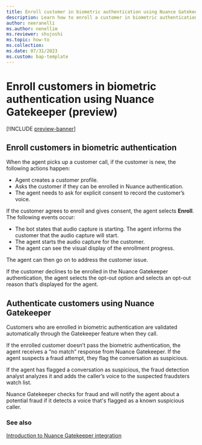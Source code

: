 ```yaml
---
title: Enroll customer in biometric authentication using Nuance Gatekeeper (preview)
description: Learn how to enroll a customer in biometric authentication using Nuance Gatekeeper. 
author: neeranelli
ms.author: nenellim
ms.reviewer: shujoshi
ms.topic: how-to 
ms.collection:
ms.date: 07/31/2023
ms.custom: bap-template 
---
```


# Enroll customers in biometric authentication using Nuance Gatekeeper (preview)

[!INCLUDE [preview-banner](../shared-content/shared/preview-includes/preview-note.md)]

## Enroll customers in biometric authentication

When the agent picks up a customer call, if the customer is new, the following actions happen:

- Agent creates a customer profile.
- Asks the customer if they can be enrolled in Nuance authentication.
- The agent needs to ask for explicit consent to record the customer’s voice.

If the customer agrees to enroll and gives consent, the agent selects **Enroll**. The following events occur:

- The bot states that audio capture is starting. The agent informs the customer that the audio capture will start.
- The agent starts the audio capture for the customer.
- The agent can see the visual display of the enrollment progress.

The agent can then go on to address the customer issue.

If the customer declines to be enrolled in the Nuance Gatekeeper authentication, the agent selects the opt-out option and selects an opt-out reason that’s displayed for the agent.

## Authenticate customers using Nuance Gatekeeper

Customers who are enrolled in biometric authentication are validated automatically through the Gatekeeper feature when they call.

If the enrolled customer doesn’t pass the biometric authentication, the agent receives a “no match” response from Nuance Gatekeeper. If the agent suspects a fraud attempt, they flag the conversation as suspicious.

If the agent has flagged a conversation as suspicious, the fraud detection analyst analyzes it and adds the caller’s voice to the suspected fraudsters watch list.

Nuance Gatekeeper checks for fraud and will notify the agent about a potential fraud if it detects a voice that's flagged as a known suspicious caller.

### See also

[Introduction to Nuance Gatekeeper integration](nuance-gatekeeper-introduction.md)  